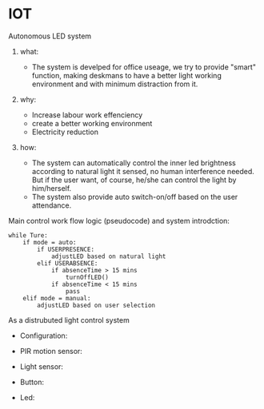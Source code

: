 # IOT

Autonomous LED system 

1. what: 

    - The system is develped for office useage, we try to provide "smart" function, making deskmans to  have a better light working environment and with minimum distraction from it.

2. why:

    - Increase labour work effenciency
    - create a better working environment
    - Electricity reduction

3. how: 

    - The system can automatically control the inner led brightness according to natural light it sensed, no human interference needed. But if the user want, of course, he/she can control the light by him/herself. 
    - The system also provide auto switch-on/off based on the user attendance.
    
    
Main control work flow logic (pseudocode) and system introdction:

    while Ture:
        if mode = auto:
            if USERPRESENCE:
                adjustLED based on natural light
            elif USERABSENCE:
                if absenceTime > 15 mins
                    turnOffLED()
                if absenceTime < 15 mins
                    pass
        elif mode = manual:
            adjustLED based on user selection
            
            
As a distrubuted light control system

- Configuration:

- PIR motion sensor:

- Light sensor:

- Button:

- Led:


